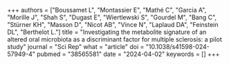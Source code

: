 +++
authors = ["Boussamet L", "Montassier E", "Mathé C", "Garcia A", "Morille J", "Shah S", "Dugast E", "Wiertlewski S", "Gourdel M", "Bang C", "Stürner KH", "Masson D", "Nicot AB", "Vince N", "Laplaud DA", "Feinstein DL", "Berthelot L."]
title = "Investigating the metabolite signature of an altered oral microbiota as a discriminant factor for multiple sclerosis: a pilot study"
journal = "Sci Rep"
what = "article"
doi = "10.1038/s41598-024-57949-4"
pubmed = "38565581"
date = "2024-04-02"
keywords = []
+++

